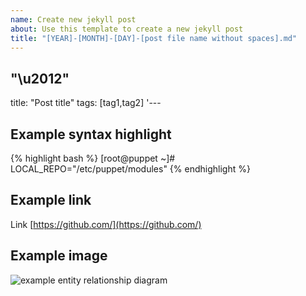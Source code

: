 ```yaml
---
name: Create new jekyll post
about: Use this template to create a new jekyll post
title: "[YEAR]-[MONTH]-[DAY]-[post file name without spaces].md"
---
```

"\u2012"
------
title:  "Post title"
tags: [tag1,tag2]
'---

## Example syntax highlight

{% highlight bash %}
[root@puppet ~]# LOCAL_REPO="/etc/puppet/modules"
{% endhighlight %}

## Example link

Link [https://github.com/](https://github.com/)

## Example image

![example entity relationship diagram ](/assets/2016-01-06-import_mysql_data_in_elasticsearch_server_img1.png)
